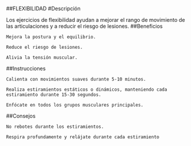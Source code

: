 ##FLEXIBILIDAD
#Descripción

Los ejercicios de flexibilidad ayudan a mejorar el rango de movimiento de las articulaciones y a reducir el riesgo de lesiones.
##Beneficios

    Mejora la postura y el equilibrio.

    Reduce el riesgo de lesiones.

    Alivia la tensión muscular.
##Instrucciones

    Calienta con movimientos suaves durante 5-10 minutos.

    Realiza estiramientos estáticos o dinámicos, manteniendo cada estiramiento durante 15-30 segundos.

    Enfócate en todos los grupos musculares principales.
##Consejos

    No rebotes durante los estiramientos.

    Respira profundamente y relájate durante cada estiramiento
